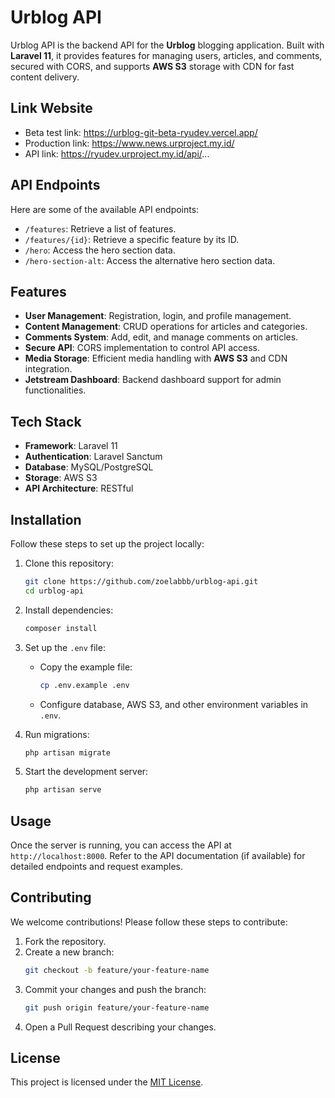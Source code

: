 # Urblog API

Urblog API is the backend API for the **Urblog** blogging application. Built with **Laravel 11**, it provides features for managing users, articles, and comments, secured with CORS, and supports **AWS S3** storage with CDN for fast content delivery.

## Link Website

-   Beta test link: https://urblog-git-beta-ryudev.vercel.app/
-   Production link: https://www.news.urproject.my.id/
-   API link: https://ryudev.urproject.my.id/api/...

## API Endpoints

Here are some of the available API endpoints:

-   `/features`: Retrieve a list of features.
-   `/features/{id}`: Retrieve a specific feature by its ID.
-   `/hero`: Access the hero section data.
-   `/hero-section-alt`: Access the alternative hero section data.

## Features

-   **User Management**: Registration, login, and profile management.
-   **Content Management**: CRUD operations for articles and categories.
-   **Comments System**: Add, edit, and manage comments on articles.
-   **Secure API**: CORS implementation to control API access.
-   **Media Storage**: Efficient media handling with **AWS S3** and CDN integration.
-   **Jetstream Dashboard**: Backend dashboard support for admin functionalities.

## Tech Stack

-   **Framework**: Laravel 11
-   **Authentication**: Laravel Sanctum
-   **Database**: MySQL/PostgreSQL
-   **Storage**: AWS S3
-   **API Architecture**: RESTful

## Installation

Follow these steps to set up the project locally:

1. Clone this repository:

    ```bash
    git clone https://github.com/zoelabbb/urblog-api.git
    cd urblog-api
    ```

2. Install dependencies:

    ```bash
    composer install
    ```

3. Set up the `.env` file:

    - Copy the example file:
        ```bash
        cp .env.example .env
        ```
    - Configure database, AWS S3, and other environment variables in `.env`.

4. Run migrations:

    ```bash
    php artisan migrate
    ```

5. Start the development server:
    ```bash
    php artisan serve
    ```

## Usage

Once the server is running, you can access the API at `http://localhost:8000`. Refer to the API documentation (if available) for detailed endpoints and request examples.

## Contributing

We welcome contributions! Please follow these steps to contribute:

1. Fork the repository.
2. Create a new branch:
    ```bash
    git checkout -b feature/your-feature-name
    ```
3. Commit your changes and push the branch:
    ```bash
    git push origin feature/your-feature-name
    ```
4. Open a Pull Request describing your changes.

## License

This project is licensed under the [MIT License](LICENSE).
